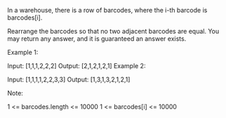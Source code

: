 In a warehouse, there is a row of barcodes, where the i-th barcode is barcodes[i].

Rearrange the barcodes so that no two adjacent barcodes are equal.  You may return any answer, and it is guaranteed an answer exists.

 

Example 1:

Input: [1,1,1,2,2,2]
Output: [2,1,2,1,2,1]
Example 2:

Input: [1,1,1,1,2,2,3,3]
Output: [1,3,1,3,2,1,2,1]
 

Note:

1 <= barcodes.length <= 10000
1 <= barcodes[i] <= 10000
 